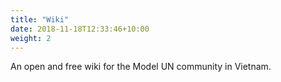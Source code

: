 ```yaml
---
title: "Wiki"
date: 2018-11-18T12:33:46+10:00
weight: 2
---
```


An open and free wiki for the Model UN community in Vietnam.
